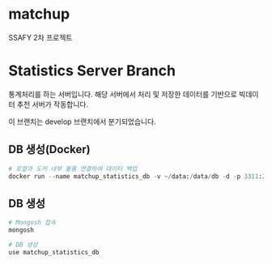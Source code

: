 # matchup

SSAFY 2차 프로젝트

# Statistics Server Branch

통계처리를 하는 서버입니다. 해당 서버에서 처리 및 저장한 데이터를 기반으로 빅데이터 추천 서버가 작동합니다.

이 브랜치는 develop 브랜치에서 분기되었습니다.

## DB 생성(Docker)

```py
# 로컬과 도커 내부 볼륨 연결하여 데이터 백업
docker run --name matchup_statistics_db -v ~/data:/data/db -d -p 3311:27017 mongo
```

## DB 생성

```py
# Mongosh 접속
mongosh

# DB 생성
use matchup_statistics_db
```
